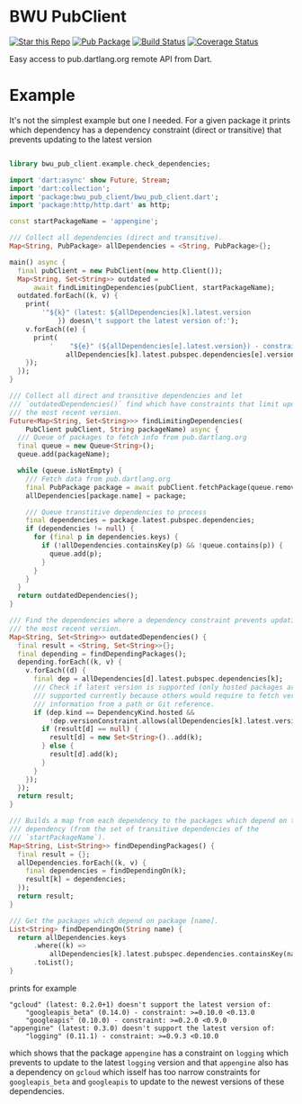 BWU PubClient
======

[![Star this Repo](https://img.shields.io/github/stars/bwu-dart/bwu_pub_client.svg?style=flat)](https://github.com/bwu-dart/bwu_pub_client)
[![Pub Package](https://img.shields.io/pub/v/bwu_pub_client.svg?style=flat)](https://pub.dartlang.org/packages/bwu_pub_client)
[![Build Status](https://travis-ci.org/bwu-dart/bwu_pub_client.svg?branch=master)](https://travis-ci.org/bwu-dart/bwu_pub_client)
[![Coverage Status](https://coveralls.io/repos/bwu-dart/bwu_pub_client/badge.svg?branch=master)](https://coveralls.io/r/bwu-dart/bwu_pub_client)

Easy access to pub.dartlang.org remote API from Dart.

# Example

It's not the simplest example but one I needed.
For a given package it prints which dependency has a dependency constraint 
(direct or transitive) that prevents updating to the latest version 

```Dart

library bwu_pub_client.example.check_dependencies;

import 'dart:async' show Future, Stream;
import 'dart:collection';
import 'package:bwu_pub_client/bwu_pub_client.dart';
import 'package:http/http.dart' as http;

const startPackageName = 'appengine';

/// Collect all dependencies (direct and transitive).
Map<String, PubPackage> allDependencies = <String, PubPackage>{};

main() async {
  final pubClient = new PubClient(new http.Client());
  Map<String, Set<String>> outdated =
      await findLimitingDependencies(pubClient, startPackageName);
  outdated.forEach((k, v) {
    print(
        '"${k}" (latest: ${allDependencies[k].latest.version
            }) doesn\'t support the latest version of:');
    v.forEach((e) {
      print(
          '    "${e}" (${allDependencies[e].latest.version}) - constraint: ${
              allDependencies[k].latest.pubspec.dependencies[e].versionConstraint}');
    });
  });
}

/// Collect all direct and transitive dependencies and let
/// `outdatedDependencies()` find which have constraints that limit updating to
/// the most recent version.
Future<Map<String, Set<String>>> findLimitingDependencies(
    PubClient pubClient, String packageName) async {
  /// Queue of packages to fetch info from pub.dartlang.org
  final queue = new Queue<String>();
  queue.add(packageName);

  while (queue.isNotEmpty) {
    /// Fetch data from pub.dartlang.org
    final PubPackage package = await pubClient.fetchPackage(queue.removeLast());
    allDependencies[package.name] = package;

    /// Queue transtitive dependencies to process
    final dependencies = package.latest.pubspec.dependencies;
    if (dependencies != null) {
      for (final p in dependencies.keys) {
        if (!allDependencies.containsKey(p) && !queue.contains(p)) {
          queue.add(p);
        }
      }
    }
  }
  return outdatedDependencies();
}

/// Find the dependencies where a dependency constraint prevents updating to
/// the most recent version.
Map<String, Set<String>> outdatedDependencies() {
  final result = <String, Set<String>>{};
  final depending = findDependingPackages();
  depending.forEach((k, v) {
    v.forEach((d) {
      final dep = allDependencies[d].latest.pubspec.dependencies[k];
      /// Check if latest version is supported (only hosted packages are
      /// supported currently because others would require to fetch version
      /// information from a path or Git reference.
      if (dep.kind == DependencyKind.hosted &&
          !dep.versionConstraint.allows(allDependencies[k].latest.version)) {
        if (result[d] == null) {
          result[d] = new Set<String>()..add(k);
        } else {
          result[d].add(k);
        }
      }
    });
  });
  return result;
}

/// Builds a map from each dependency to the packages which depend on this 
/// dependency (from the set of transitive dependencies of the 
/// `startPackageName`).
Map<String, List<String>> findDependingPackages() {
  final result = {};
  allDependencies.forEach((k, v) {
    final dependencies = findDependingOn(k);
    result[k] = dependencies;
  });
  return result;
}

/// Get the packages which depend on package [name].
List<String> findDependingOn(String name) {
  return allDependencies.keys
      .where((k) =>
          allDependencies[k].latest.pubspec.dependencies.containsKey(name))
      .toList();
}

```

prints for example

```
"gcloud" (latest: 0.2.0+1) doesn't support the latest version of:
    "googleapis_beta" (0.14.0) - constraint: >=0.10.0 <0.13.0
    "googleapis" (0.10.0) - constraint: >=0.2.0 <0.9.0
"appengine" (latest: 0.3.0) doesn't support the latest version of:
    "logging" (0.11.1) - constraint: >=0.9.3 <0.10.0
```

which shows that the package `appengine` has a constraint on `logging` which 
prevents to update to the latest `logging` version and that `appengine` also 
has a dependency on `gcloud` which isself has too narrow constraints for
`googleapis_beta` and `googleapis` to update to the newest versions of these
dependencies.
